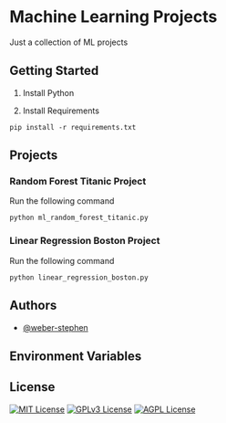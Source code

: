 # Machine Learning Projects

Just a collection of ML projects


## Getting Started

1. Install Python

2. Install Requirements

`pip install -r requirements.txt`

## Projects

### Random Forest Titanic Project

Run the following command

`python ml_random_forest_titanic.py`

### Linear Regression Boston Project

Run the following command

`python linear_regression_boston.py`

## Authors

- [@weber-stephen](https://www.github.com/weber-stephen)


## Environment Variables


## License

[![MIT License](https://img.shields.io/badge/License-MIT-green.svg)](https://choosealicense.com/licenses/mit/)
[![GPLv3 License](https://img.shields.io/badge/License-GPL%20v3-yellow.svg)](https://opensource.org/licenses/)
[![AGPL License](https://img.shields.io/badge/license-AGPL-blue.svg)](http://www.gnu.org/licenses/agpl-3.0)

